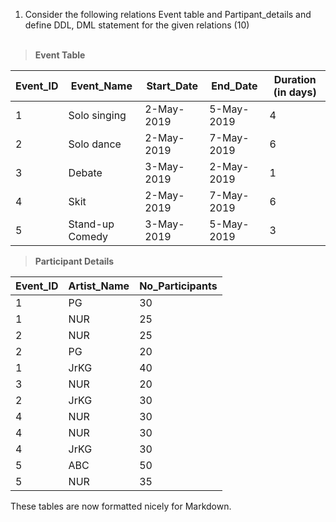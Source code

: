 1) Consider the following relations Event table and Partipant_details and define DDL, DML statement for the given relations (10)
<br><br>

>**Event Table**

| Event_ID | Event_Name      | Start_Date | End_Date   | Duration (in days) |
| -------- | --------------- | ---------- | ---------- | ------------------ |
| 1        | Solo singing    | 2-May-2019 | 5-May-2019 | 4                  |
| 2        | Solo dance      | 2-May-2019 | 7-May-2019 | 6                  |
| 3        | Debate          | 3-May-2019 | 2-May-2019 | 1                  |
| 4        | Skit            | 2-May-2019 | 7-May-2019 | 6                  |
| 5        | Stand-up Comedy | 3-May-2019 | 5-May-2019 | 3                  |

>**Participant Details**

| Event_ID | Artist_Name | No_Participants |
| -------- | ----------- | --------------- |
| 1        | PG          | 30              |
| 1        | NUR         | 25              |
| 2        | NUR         | 25              |
| 2        | PG          | 20              |
| 1        | JrKG        | 40              |
| 3        | NUR         | 20              |
| 2        | JrKG        | 30              |
| 4        | NUR         | 30              |
| 4        | NUR         | 30              |
| 4        | JrKG        | 30              |
| 5        | ABC         | 50              |
| 5        | NUR         | 35              |

These tables are now formatted nicely for Markdown.